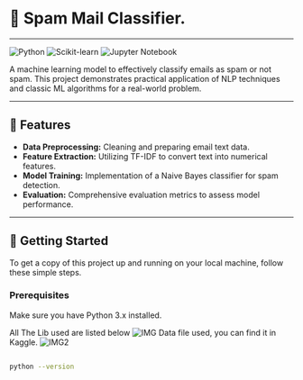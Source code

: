 # 📧 Spam Mail Classifier.

---

![Python](https://img.shields.io/badge/Python-3.x-blue?style=flat-square&logo=python)
![Scikit-learn](https://img.shields.io/badge/Scikit--learn-0.24-orange?style=flat-square&logo=scikit-learn)
![Jupyter Notebook](https://img.shields.io/badge/Jupyter-Notebook-red?style=flat-square&logo=jupyter)

A machine learning model to effectively classify emails as spam or not spam. This project demonstrates practical application of NLP techniques and classic ML algorithms for a real-world problem.

---

## 🌟 Features

* **Data Preprocessing:** Cleaning and preparing email text data.
* **Feature Extraction:** Utilizing TF-IDF to convert text into numerical features.
* **Model Training:** Implementation of a Naive Bayes classifier for spam detection.
* **Evaluation:** Comprehensive evaluation metrics to assess model performance.

---

## 🚀 Getting Started

To get a copy of this project up and running on your local machine, follow these simple steps.

### Prerequisites

Make sure you have Python 3.x installed.

All The Lib used are listed below
![IMG](https://github.com/user-attachments/assets/440286eb-d64c-4456-82b4-354331060114)
Data file used, you can find it in Kaggle. 
![IMG2](https://github.com/user-attachments/assets/b5fa7453-30e7-45df-82b5-cd0cdee55c1f)

```bash

python --version

